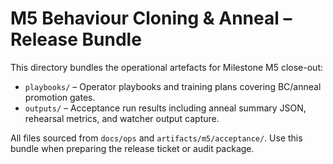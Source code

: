 # M5 Behaviour Cloning & Anneal – Release Bundle

This directory bundles the operational artefacts for Milestone M5 close-out:

- `playbooks/` – Operator playbooks and training plans covering BC/anneal promotion gates.
- `outputs/` – Acceptance run results including anneal summary JSON, rehearsal metrics, and watcher output capture.

All files sourced from `docs/ops` and `artifacts/m5/acceptance/`. Use this bundle when preparing the release ticket or audit package.
